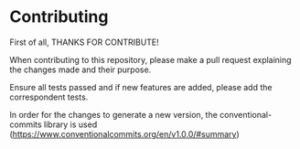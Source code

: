 # Contributing

First of all, THANKS FOR CONTRIBUTE!

When contributing to this repository, please make a pull request explaining the changes made and their purpose. 

Ensure all tests passed and if new features are added, please add the correspondent tests.

In order for the changes to generate a new version, the conventional-commits library is used (https://www.conventionalcommits.org/en/v1.0.0/#summary)
